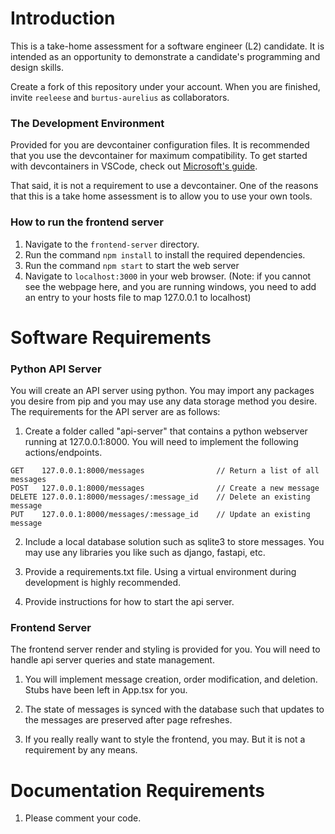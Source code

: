 # Introduction
This is a take-home assessment for a software engineer (L2) candidate. It is intended as an opportunity to demonstrate a candidate's programming and design skills.

Create a fork of this repository under your account. When you are finished, invite `reeleese` and `burtus-aurelius` as collaborators.

### The Development Environment
Provided for you are devcontainer configuration files. It is recommended that you use the devcontainer for maximum compatibility. To get started with devcontainers in VSCode, check out [Microsoft's guide](https://code.visualstudio.com/docs/devcontainers/containers).

That said, it is not a requirement to use a devcontainer. One of the reasons that this is a take home assessment is to allow you to use your own tools.


### How to run the frontend server
1. Navigate to the `frontend-server` directory.
2. Run the command `npm install` to install the required dependencies.
3. Run the command `npm start` to start the web server
4. Navigate to `localhost:3000` in your web browser. (Note: if you cannot see the webpage here, and you are running windows, you need to add an entry to your hosts file to map 127.0.0.1 to localhost)

# Software Requirements

### Python API Server
You will create an API server using python. You may import any packages you desire from pip and you may use any data storage method you desire. The requirements for the API server are as follows:

1. Create a folder called "api-server" that contains a python webserver running at 127.0.0.1:8000. You will need to implement the following actions/endpoints.
```
GET    127.0.0.1:8000/messages                // Return a list of all messages
POST   127.0.0.1:8000/messages                // Create a new message
DELETE 127.0.0.1:8000/messages/:message_id    // Delete an existing message
PUT    127.0.0.1:8000/messages/:message_id    // Update an existing message
```

2. Include a local database solution such as sqlite3 to store messages. You may use any libraries you like such as django, fastapi, etc.

3. Provide a requirements.txt file. Using a virtual environment during development is highly recommended.

4. Provide instructions for how to start the api server.


### Frontend Server
The frontend server render and styling is provided for you. You will need to handle api server queries and state management.

1. You will implement message creation, order modification, and deletion. Stubs have been left in App.tsx for you.

2. The state of messages is synced with the database such that updates to the messages are preserved after page refreshes.

3. If you really really want to style the frontend, you may. But it is not a requirement by any means.


# Documentation Requirements
1. Please comment your code.

